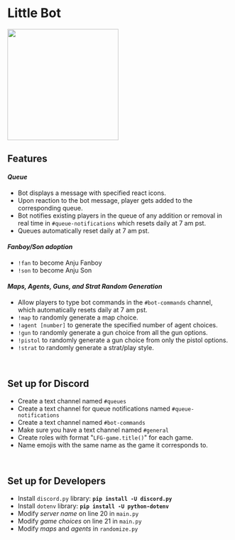 # Little Bot

<img src="https://user-images.githubusercontent.com/33340487/215303416-7116313b-1950-4922-9244-d6bda0aa4f2b.jpg" with="250" height="250">

## Features 
#### <i>Queue</i>
* Bot displays a message with specified react icons.
* Upon reaction to the bot message, player gets added to the corresponding queue. 
* Bot notifies existing players in the queue of any addition or removal in real time in `#queue-notifications` which resets daily at 7 am pst.
* Queues automatically reset daily at 7 am pst.
#### <i>Fanboy/Son adoption</i>
* `!fan` to become Anju Fanboy
* `!son` to become Anju Son
#### <i>Maps, Agents, Guns, and Strat Random Generation</i>
* Allow players to type bot commands in the `#bot-commands` channel, which automatically resets daily at 7 am pst.
* `!map` to randomly generate a map choice.
* `!agent [number]` to generate the specified number of agent choices.
* `!gun` to randomly generate a gun choice from all the gun options. 
* `!pistol` to randomly generate a gun choice from only the pistol options.
* `!strat` to randomly generate a strat/play style. 
<br>

## Set up for Discord
* Create a text channel named `#queues`
* Create a text channel for queue notifications named `#queue-notifications`
* Create a text channel named `#bot-commands`
* Make sure you have a text channel named `#general`
* Create roles with format "`LFG-game.title()`" for each game.
* Name emojis with the same name as the game it corresponds to.
<br>

## Set up for Developers
* Install `discord.py` library: <b>`pip install -U discord.py`</b>
* Install `dotenv` library: <b>`pip install -U python-dotenv`</b>
* Modify _server name_ on line 20 in `main.py`
* Modify _game choices_ on line 21 in `main.py`
* Modify _maps_ and _agents_ in `randomize.py`
